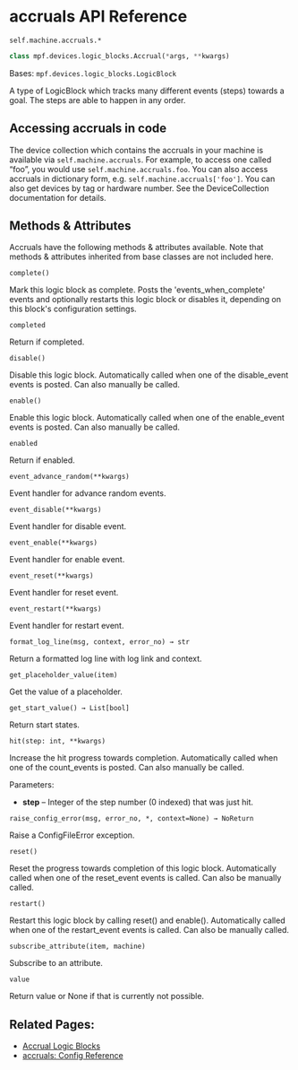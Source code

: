 # accruals API Reference

`self.machine.accruals.*`

``` python
class mpf.devices.logic_blocks.Accrual(*args, **kwargs)
```

Bases: `mpf.devices.logic_blocks.LogicBlock`

A type of LogicBlock which tracks many different events (steps) towards a goal. The steps are able to happen in any order.

## Accessing accruals in code

The device collection which contains the accruals in your machine is available via `self.machine.accruals`. For example, to access one called “foo”, you would use `self.machine.accruals.foo`. You can also access accruals in dictionary form, e.g. `self.machine.accruals['foo']`. You can also get devices by tag or hardware number. See the DeviceCollection documentation for details.

## Methods & Attributes

Accruals have the following methods & attributes available. Note that methods & attributes inherited from base classes are not included here.

`complete()`

Mark this logic block as complete. Posts the 'events_when_complete' events and optionally restarts this logic block or disables it, depending on this block's configuration settings.

`completed`

Return if completed.

`disable()`

Disable this logic block. Automatically called when one of the disable_event events is posted. Can also manually be called.

`enable()`

Enable this logic block. Automatically called when one of the enable_event events is posted. Can also manually be called.

`enabled`

Return if enabled.

`event_advance_random(**kwargs)`

Event handler for advance random events.

`event_disable(**kwargs)`

Event handler for disable event.

`event_enable(**kwargs)`

Event handler for enable event.

`event_reset(**kwargs)`

Event handler for reset event.

`event_restart(**kwargs)`

Event handler for restart event.

`format_log_line(msg, context, error_no) → str`

Return a formatted log line with log link and context.

`get_placeholder_value(item)`

Get the value of a placeholder.

`get_start_value() → List[bool]`

Return start states.

`hit(step: int, **kwargs)`

Increase the hit progress towards completion. Automatically called when one of the count_events is posted. Can also manually be called.

Parameters:

* **step** – Integer of the step number (0 indexed) that was just hit.

`raise_config_error(msg, error_no, *, context=None) → NoReturn`

Raise a ConfigFileError exception.

`reset()`

Reset the progress towards completion of this logic block. Automatically called when one of the reset_event events is called. Can also be manually called.

`restart()`

Restart this logic block by calling reset() and enable(). Automatically called when one of the restart_event events is called. Can also be manually called.

`subscribe_attribute(item, machine)`

Subscribe to an attribute.

`value`

Return value or None if that is currently not possible.

## Related Pages:

* [Accrual Logic Blocks](../../../game_logic/logic_blocks/accruals.md)
* [accruals: Config Reference](../../../config/accruals.md)
